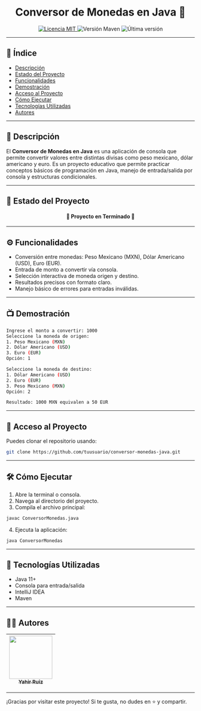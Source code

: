 <h1 align="center">
  Conversor de Monedas en Java 💱
</h1>

<p align="center">
  <ialt="Conversor de Monedas" width="150"/>
</p>

<p align="center">
  <a href="https://opensource.org/licenses/MIT">
    <img src="https://img.shields.io/badge/License-MIT-green.svg" alt="Licencia MIT" />
  </a>
  <img src="https://img.shields.io/badge/Maven-4.0.1-blue" alt="Versión Maven" />
  <img src="https://img.shields.io/badge/Última_Versión-Agosto-orange" alt="Última versión" />
</p>

---

## 📑 Índice

- [Descripción](#-descripción)
- [Estado del Proyecto](#-estado-del-proyecto)
- [Funcionalidades](#-funcionalidades)
- [Demostración](#-demostración)
- [Acceso al Proyecto](#-acceso-al-proyecto)
- [Cómo Ejecutar](#-cómo-ejecutar)
- [Tecnologías Utilizadas](#-tecnologías-utilizadas)
- [Autores](#-autores)

---

## 📌 Descripción

El **Conversor de Monedas en Java** es una aplicación de consola que permite convertir valores entre distintas divisas como peso mexicano, dólar americano y euro. Es un proyecto educativo que permite practicar conceptos básicos de programación en Java, manejo de entrada/salida por consola y estructuras condicionales.

---

## 🚧 Estado del Proyecto

<h4 align="center">
🚧 Proyecto en Terminado 🚧
</h4>

---

## ⚙️ Funcionalidades

- Conversión entre monedas: Peso Mexicano (MXN), Dólar Americano (USD), Euro (EUR).
- Entrada de monto a convertir vía consola.
- Selección interactiva de moneda origen y destino.
- Resultados precisos con formato claro.
- Manejo básico de errores para entradas inválidas.

---

## 📺 Demostración

```bash
Ingrese el monto a convertir: 1000
Seleccione la moneda de origen:
1. Peso Mexicano (MXN)
2. Dólar Americano (USD)
3. Euro (EUR)
Opción: 1

Seleccione la moneda de destino:
1. Dólar Americano (USD)
2. Euro (EUR)
3. Peso Mexicano (MXN)
Opción: 2

Resultado: 1000 MXN equivalen a 50 EUR
````

---

## 📁 Acceso al Proyecto

Puedes clonar el repositorio usando:

```bash
git clone https://github.com/tuusuario/conversor-monedas-java.git
```

---

## 🛠️ Cómo Ejecutar

1. Abre la terminal o consola.
2. Navega al directorio del proyecto.
3. Compila el archivo principal:

```bash
javac ConversorMonedas.java
```

4. Ejecuta la aplicación:

```bash
java ConversorMonedas
```

---

## 🧰 Tecnologías Utilizadas

* Java 11+
* Consola para entrada/salida
* IntelliJ IDEA
* Maven

---

## 👩‍💻 Autores

| [<img src="https://avatars.githubusercontent.com/u/84592150?v=4" width=115><br><sub>Yahir Ruiz</sub>](https://github.com/tuusuario) |
| :---------------------------------------------------------------------------------------------------------------------------------: |


---

¡Gracias por visitar este proyecto! Si te gusta, no dudes en ⭐ y compartir.

